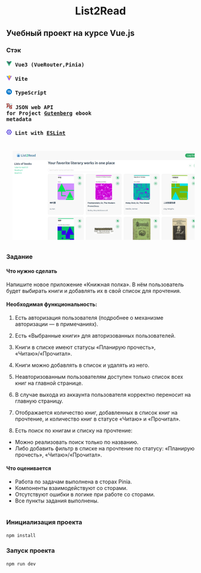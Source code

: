 <h1 align="center">List2Read</h1>

## Учебный проект на курсе Vue.js

### Стэк

#### <pre>![Vue logo](public/image-1.png) Vue3 (VueRouter,Pinia)
#### <pre>![Vite logo](public/image-2.png) Vite
#### <pre>![TypeScript logo](public/image-3.png) TypeScript
#### <pre>![Project Gutenberg logo](public/image-4.png) JSON web API for Project [Gutenberg](https://gutendex.com/) ebook metadata
#### <pre>![ESLint logo](public/image7.png) Lint with [ESLint](https://eslint.org/)

# <pre> ![List2Read screen](public/image.png)



### Задание

#### Что нужно сделать
Напишите новое приложение «Книжная полка». В нём пользователь будет выбирать книги и добавлять их в свой список для прочтения.


#### Необходимая функциональность:

1) Есть авторизация пользователя (подробнее о механизме авторизации — в примечаниях).

2) Есть «Выбранные книги» для авторизованных пользователей.
3) Книги в списке имеют статусы «Планирую прочесть», «Читаю»/«Прочитал».
4) Книги можно добавлять в список и удалять из него.
5) Неавторизованным пользователям доступен только список всех книг на главной странице.
6) В случае выхода из аккаунта пользователя корректно переносит на главную страницу.
7) Отображается количество книг, добавленных в список книг на прочтение, и количество книг в статусе «Читаю» и «Прочитал».
8) Есть поиск по книгам и списку на прочтение:
- Можно реализовать поиск только по названию.
- Либо добавить фильтр в списке на прочтение по статусу: «Планирую прочесть», «Читаю»/«Прочитал».


#### Что оценивается
- Работа по задачам выполнена в сторах Pinia.
- Компоненты взаимодействуют со сторами.
- Отсутствуют ошибки в логике при работе со сторами.
- Все пункты задания выполнены.

#
### Инициализация проекта
```sh
npm install
```

### Запуск проекта

```sh
npm run dev
```
